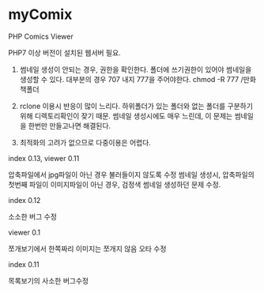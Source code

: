 # myComix
PHP Comics Viewer


PHP7 이상 버전이 설치된 웹서버 필요.

1. 썸네일 생성이 안되는 경우, 권한을 확인한다.
  폴더에 쓰기권한이 있어야 썸네일을 생성할 수 있다.
  대부분의 경우 707 내지 777을 주어야한다.
  chmod -R 777 /만화책폴더

2. rclone 이용시 반응이 많이 느리다.
  하위폴더가 있는 폴더와 없는 폴더를 구분하기 위해 디렉토리확인이 잦기 때문. 
  썸네일 생성시에도 매우 느린데, 이 문제는 썸네일을 한번만 만들고나면 해결된다.

3. 최적화의 고려가 없으므로 다중이용은 어렵다.



index 0.13, viewer 0.11

압축파일에서 jpg파일이 아닌 경우 불러들이지 않도록 수정
썸네일 생성시, 압축파일의 첫번째 파일이 이미지파일이 아닌 경우, 검정색 썸네일 생성하던 문제 수정.



index 0.12

소소한 버그 수정



viewer 0.1

쪼개보기에서 한쪽짜리 이미지는 쪼개지 않음
오타 수정 



index 0.11

목록보기의 사소한 버그수정

